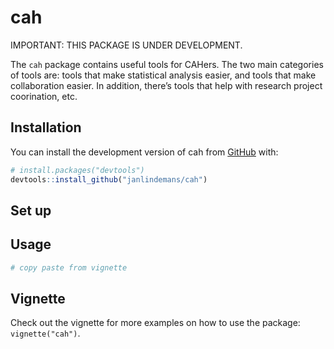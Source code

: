
<!-- README.md is generated from README.Rmd. Please edit that file -->

# cah

<!-- badges: start -->
<!-- badges: end -->

IMPORTANT: THIS PACKAGE IS UNDER DEVELOPMENT.

The `cah` package contains useful tools for CAHers. The two main
categories of tools are: tools that make statistical analysis easier,
and tools that make collaboration easier. In addition, there’s tools
that help with research project coorination, etc.

## Installation

You can install the development version of cah from
[GitHub](https://github.com/) with:

``` r
# install.packages("devtools")
devtools::install_github("janlindemans/cah")
```

## Set up

<!-- COPY from vignette: edit original there -->
<!-- END COPY -->

## Usage

<!-- COPY from vignette: edit original there -->

``` r
# copy paste from vignette
```

<!-- END COPY -->

## Vignette

Check out the vignette for more examples on how to use the package:
`vignette("cah")`.
